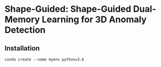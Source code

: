 # Shape-Guided: Shape-Guided Dual-Memory Learning for 3D Anomaly Detection

## Installation
```
conda create --name myenv python=3.6
```
